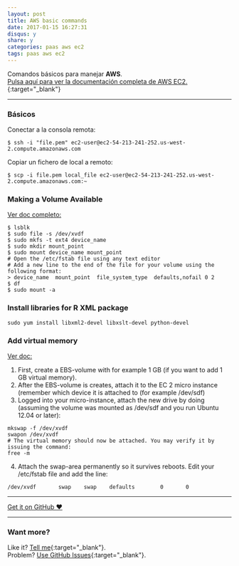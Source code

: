 ```yaml
---
layout: post
title: AWS basic commands
date: 2017-01-15 16:27:31
disqus: y
share: y
categories: paas aws ec2
tags: paas aws ec2
---
```


Comandos básicos para manejar **AWS**.<br>
[Pulsa aquí para ver la documentación completa de AWS EC2.](https://docs.aws.amazon.com/AWSEC2/latest/UserGuide/concepts.html){:target="_blank"}

---

### Básicos

Conectar a la consola remota:

```
$ ssh -i "file.pem" ec2-user@ec2-54-213-241-252.us-west-2.compute.amazonaws.com
```

Copiar un fichero de local a remoto:

```
$ scp -i file.pem local_file ec2-user@ec2-54-213-241-252.us-west-2.compute.amazonaws.com:~
```

### Making a Volume Available
[Ver doc completo: ](http://docs.aws.amazon.com/AWSEC2/latest/UserGuide/ebs-using-volumes.html)

```
$ lsblk
$ sudo file -s /dev/xvdf
$ sudo mkfs -t ext4 device_name
$ sudo mkdir mount_point
$ sudo mount device_name mount_point
# Open the /etc/fstab file using any text editor
# Add a new line to the end of the file for your volume using the following format:
> device_name  mount_point  file_system_type  defaults,nofail 0 2
$ df
$ sudo mount -a
```

### Install libraries for R XML package

```
sudo yum install libxml2-devel libxslt-devel python-devel
```

### Add virtual memory
[Ver doc: ](https://damvin.com/index.php/2013/03/14/adding-virtual-memory-to-aws-ec2-micro-instances-and-other-smart-tips/)

1. First, create a EBS-volume with for example 1 GB (if you want to add 1 GB virtual memory).
2. After the EBS-volume is creates, attach it to the EC 2 micro instance (remember which device it is attached to (for example /dev/sdf)
3. Logged into your micro-instance, attach the new drive by doing (assuming the volume was mounted as /dev/sdf and you run Ubuntu 12.04 or later):

```
mkswap -f /dev/xvdf
swapon /dev/xvdf
# The virtual memory should now be attached. You may verify it by issuing the command:
free -m
```

4. Attach the swap-area permanently so it survives reboots.
Edit your /etc/fstab file and add the line:

`/dev/xvdf       swap    swap    defaults        0       0`

---

<a href="https://github.com/mariope/apuntes" target="_blank" class="big-button gray">Get it on GitHub &hearts;</a>

---

### Want more?

Like it? [Tell me](http://twitter.com/mariodevelop){:target="_blank"}.<br/>
Problem? [Use GitHub Issues](https://github.com/mariope/apuntes/issues){:target="_blank"}.
